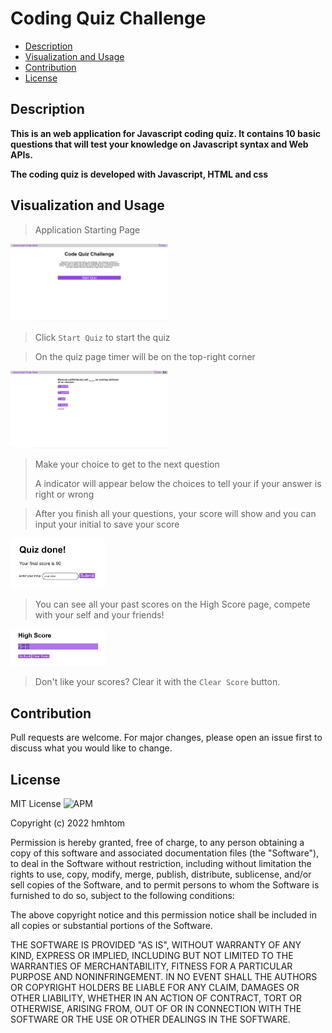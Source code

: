 # Coding Quiz Challenge

- [Description](#description)
- [Visualization and Usage](#visualization-and-usage)
- [Contribution](#contribution)
- [License](#license)

## Description

**This is an web application for Javascript coding quiz. It contains 10 basic questions that will test your knowledge on Javascript syntax and Web APIs.**

**The coding quiz is developed with Javascript, HTML and css**

## Visualization and Usage

> Application Starting Page

<img src="assets/img/starting-page.png" width="50%">

> Click `Start Quiz` to start the quiz

> On the quiz page timer will be on the top-right corner

<img src="assets/img/question-page.png" width="50%">

> Make your choice to get to the next question
>
> A indicator will appear below the choices to tell your if your answer is right or wrong

> After you finish all your questions, your score will show and you can input your initial to save your score

<img src="assets/img/result-page.png" width="30%">

> You can see all your past scores on the High Score page, compete with your self and your friends!

<img src="assets/img/highscore-page.png" width="30%">

> Don't like your scores? Clear it with the `Clear Score` button.

## Contribution

Pull requests are welcome. For major changes, please open an issue first to discuss what you would like to change.

## License

MIT License ![APM](https://img.shields.io/apm/l/vim-mode)

Copyright (c) 2022 hmhtom

Permission is hereby granted, free of charge, to any person obtaining a copy
of this software and associated documentation files (the "Software"), to deal
in the Software without restriction, including without limitation the rights
to use, copy, modify, merge, publish, distribute, sublicense, and/or sell
copies of the Software, and to permit persons to whom the Software is
furnished to do so, subject to the following conditions:

The above copyright notice and this permission notice shall be included in all
copies or substantial portions of the Software.

THE SOFTWARE IS PROVIDED "AS IS", WITHOUT WARRANTY OF ANY KIND, EXPRESS OR
IMPLIED, INCLUDING BUT NOT LIMITED TO THE WARRANTIES OF MERCHANTABILITY,
FITNESS FOR A PARTICULAR PURPOSE AND NONINFRINGEMENT. IN NO EVENT SHALL THE
AUTHORS OR COPYRIGHT HOLDERS BE LIABLE FOR ANY CLAIM, DAMAGES OR OTHER
LIABILITY, WHETHER IN AN ACTION OF CONTRACT, TORT OR OTHERWISE, ARISING FROM,
OUT OF OR IN CONNECTION WITH THE SOFTWARE OR THE USE OR OTHER DEALINGS IN THE
SOFTWARE.
